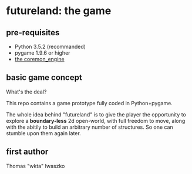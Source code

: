 # futureland: the game

## pre-requisites
+ Python 3.5.2 (recommanded)
+ pygame 1.9.6 or higher
+ [the coremon_engine](www.github.com/wkta/coremon_engine/)

## basic game concept
What's the deal?

This repo contains a game prototype fully coded in Python+pygame.

The whole idea behind "futureland" is to give the player the opportunity to explore
a **boundary-less** 2d open-world,
with full freedom to move, along with the abitily to build an arbitrary number of structures.
So one can stumble upon them again later.

## first author
Thomas "wkta" Iwaszko
